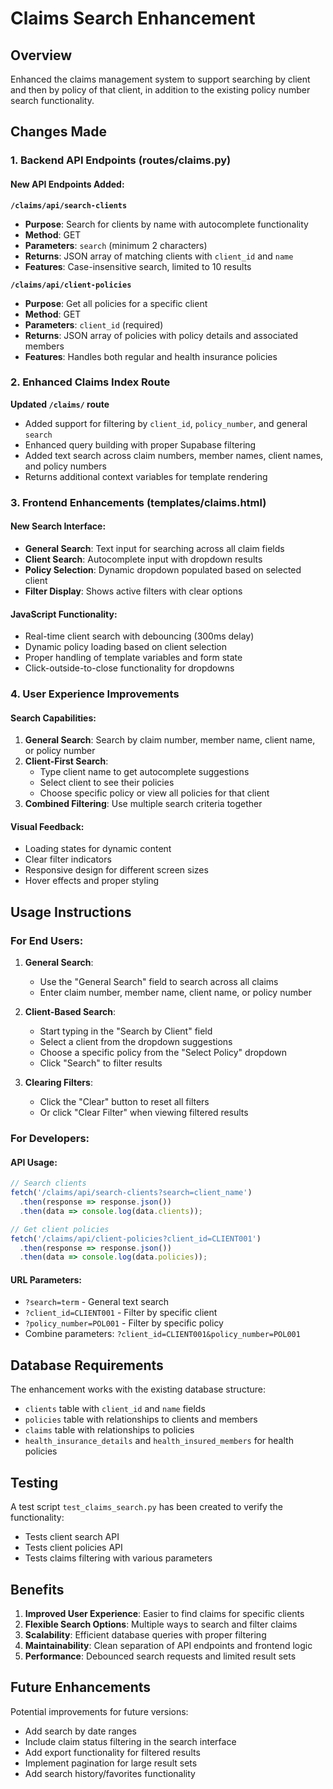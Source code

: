 # Claims Search Enhancement

## Overview
Enhanced the claims management system to support searching by client and then by policy of that client, in addition to the existing policy number search functionality.

## Changes Made

### 1. Backend API Endpoints (routes/claims.py)

#### New API Endpoints Added:

**`/claims/api/search-clients`**
- **Purpose**: Search for clients by name with autocomplete functionality
- **Method**: GET
- **Parameters**: `search` (minimum 2 characters)
- **Returns**: JSON array of matching clients with `client_id` and `name`
- **Features**: Case-insensitive search, limited to 10 results

**`/claims/api/client-policies`**
- **Purpose**: Get all policies for a specific client
- **Method**: GET
- **Parameters**: `client_id` (required)
- **Returns**: JSON array of policies with policy details and associated members
- **Features**: Handles both regular and health insurance policies

### 2. Enhanced Claims Index Route

**Updated `/claims/` route**
- Added support for filtering by `client_id`, `policy_number`, and general `search`
- Enhanced query building with proper Supabase filtering
- Added text search across claim numbers, member names, client names, and policy numbers
- Returns additional context variables for template rendering

### 3. Frontend Enhancements (templates/claims.html)

#### New Search Interface:
- **General Search**: Text input for searching across all claim fields
- **Client Search**: Autocomplete input with dropdown results
- **Policy Selection**: Dynamic dropdown populated based on selected client
- **Filter Display**: Shows active filters with clear options

#### JavaScript Functionality:
- Real-time client search with debouncing (300ms delay)
- Dynamic policy loading based on client selection
- Proper handling of template variables and form state
- Click-outside-to-close functionality for dropdowns

### 4. User Experience Improvements

#### Search Capabilities:
1. **General Search**: Search by claim number, member name, client name, or policy number
2. **Client-First Search**: 
   - Type client name to get autocomplete suggestions
   - Select client to see their policies
   - Choose specific policy or view all policies for that client
3. **Combined Filtering**: Use multiple search criteria together

#### Visual Feedback:
- Loading states for dynamic content
- Clear filter indicators
- Responsive design for different screen sizes
- Hover effects and proper styling

## Usage Instructions

### For End Users:

1. **General Search**:
   - Use the "General Search" field to search across all claims
   - Enter claim number, member name, client name, or policy number

2. **Client-Based Search**:
   - Start typing in the "Search by Client" field
   - Select a client from the dropdown suggestions
   - Choose a specific policy from the "Select Policy" dropdown
   - Click "Search" to filter results

3. **Clearing Filters**:
   - Click the "Clear" button to reset all filters
   - Or click "Clear Filter" when viewing filtered results

### For Developers:

#### API Usage:
```javascript
// Search clients
fetch('/claims/api/search-clients?search=client_name')
  .then(response => response.json())
  .then(data => console.log(data.clients));

// Get client policies
fetch('/claims/api/client-policies?client_id=CLIENT001')
  .then(response => response.json())
  .then(data => console.log(data.policies));
```

#### URL Parameters:
- `?search=term` - General text search
- `?client_id=CLIENT001` - Filter by specific client
- `?policy_number=POL001` - Filter by specific policy
- Combine parameters: `?client_id=CLIENT001&policy_number=POL001`

## Database Requirements

The enhancement works with the existing database structure:
- `clients` table with `client_id` and `name` fields
- `policies` table with relationships to clients and members
- `claims` table with relationships to policies
- `health_insurance_details` and `health_insured_members` for health policies

## Testing

A test script `test_claims_search.py` has been created to verify the functionality:
- Tests client search API
- Tests client policies API  
- Tests claims filtering with various parameters

## Benefits

1. **Improved User Experience**: Easier to find claims for specific clients
2. **Flexible Search Options**: Multiple ways to search and filter claims
3. **Scalability**: Efficient database queries with proper filtering
4. **Maintainability**: Clean separation of API endpoints and frontend logic
5. **Performance**: Debounced search requests and limited result sets

## Future Enhancements

Potential improvements for future versions:
- Add search by date ranges
- Include claim status filtering in the search interface
- Add export functionality for filtered results
- Implement pagination for large result sets
- Add search history/favorites functionality
